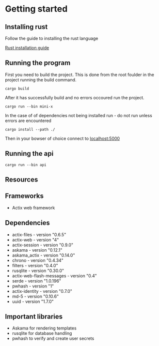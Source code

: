 # Getting started

## Installing rust

Follow the guide to installing the rust language

[Rust installation guide](https://www.rust-lang.org/learn/get-started)

## Running the program

First you need to build the project. This is done from the root foulder in the project running the build command.

```bashrc
cargo build
```

After it has successfully build and no errors occoured run the project.

```bashrc
cargo run --bin mini-x
```

In the case of of dependencies not being installed run - do not run unless errors are encountered

```bashrc
cargo install --path ./
```

Then in your bowser of choice connect to [localhost:5000](http://localhost:5000)

## Running the api

```bashrc
cargo run --bin api
```

## Resources

## Frameworks

- Actix web framework

## Dependencies

- actix-files - version "0.6.5"
- actix-web - version "4"
- actix-session - version "0.9.0"
- askama - version "0.12.1"
- askama_actix - version "0.14.0"
- chrono - version "0.4.34"
- filters - version "0.4.0"
- rusqlite - version "0.30.0"
- actix-web-flash-messages - version "0.4"
- serde - version "1.0.196"
- pwhash - version "1"
- actix-identity - version "0.7.0"
- md-5 - version "0.10.6"
- uuid - version "1.7.0"

## Important libraries

- Askama for rendering templates
- rusqlite for database handling
- pwhash to verify and create user secrets
